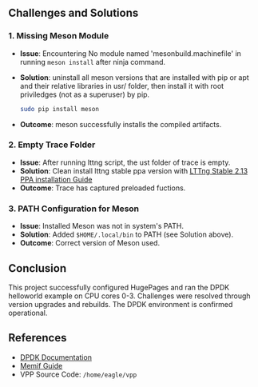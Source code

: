 ## Challenges and Solutions

### 1. Missing Meson Module

* **Issue**: Encountering No module named 'mesonbuild.machinefile' in running `meson install` after ninja command.
* **Solution**: uninstall all meson versions that are installed with pip or apt and their relative libraries in usr/ folder, then install it with root priviledges (not as a superuser) by pip.

  ```bash
  sudo pip install meson
  ```
* **Outcome**: meson successfully installs the compiled artifacts.

### 2. Empty Trace Folder

* **Issue**: After running lttng script, the ust folder of trace is empty.
* **Solution**: Clean install lttng stable ppa version with [LTTng Stable 2.13 PPA installation Guide](https://lttng.org/docs/v2.13/#doc-ubuntu-ppa) 
* **Outcome**: Trace has captured preloaded fuctions.

### 3. PATH Configuration for Meson

* **Issue**: Installed Meson was not in system's PATH.
* **Solution**: Added `$HOME/.local/bin` to PATH (see Solution above).
* **Outcome**: Correct version of Meson used.

## Conclusion

This project successfully configured HugePages and ran the DPDK helloworld example on CPU cores 0-3. Challenges were resolved through version upgrades and rebuilds. The DPDK environment is confirmed operational.

## References

* [DPDK Documentation](https://doc.dpdk.org)
* [Memif Guide](https://doc.dpdk.org/guides/nics/memif.html)
* VPP Source Code: `/home/eagle/vpp`
